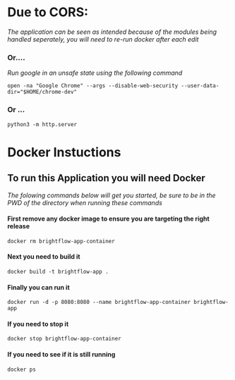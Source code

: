 # Due to CORS:
 _The application can be seen as intended because of the modules being handled seperately, you will need to re-run docker after each edit_
 
 
### Or....

_Run google in an unsafe state using the following command_

`open -na "Google Chrome" --args --disable-web-security --user-data-dir="$HOME/chrome-dev"`

### Or ...

`python3 -m http.server`

# Docker Instuctions
 
 ## To run this Application you will need Docker
 _The folowing commands below will get you started, be sure to be in the PWD of the directory when running these commands_
 
 #### First remove any docker image to ensure you are targeting the right release
 `docker rm brightflow-app-container`

 #### Next you need to build it
  `docker build -t brightflow-app .`
 
 #### Finally you can run it
  `docker run -d -p 8080:8080 --name brightflow-app-container brightflow-app`
 
  #### If you need to stop it 
  `docker stop brightflow-app-container`
 
 
 #### If you need to see if it is still running
 `docker ps`
 
